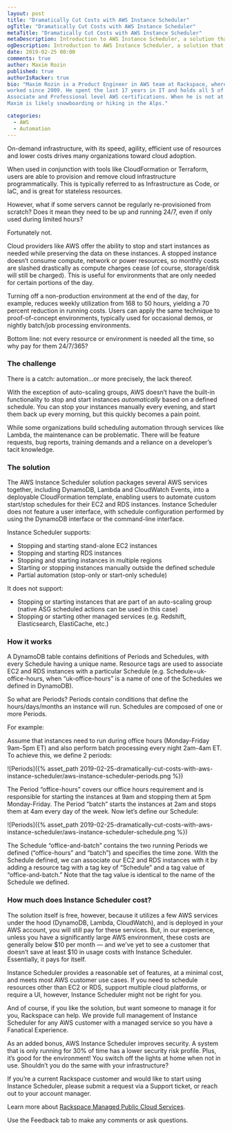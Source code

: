```yaml
---
layout: post
title: "Dramatically Cut Costs with AWS Instance Scheduler"
ogTitle: "Dramatically Cut Costs with AWS Instance Scheduler"
metaTitle: "Dramatically Cut Costs with AWS Instance Scheduler"
metaDescription: Introduction to AWS Instance Scheduler, a solution that enables customers to configure custom start and stop schedules for their EC2 and RDS instances.
ogDescription: Introduction to AWS Instance Scheduler, a solution that enables customers to configure custom start and stop schedules for their EC2 and RDS instances.
date: 2019-02-25 00:00
comments: true
author: Maxim Rozin
published: true
authorIsRacker: true
bio: "Maxim Rozin is a Product Engineer in AWS team at Rackspace, where he has
worked since 2009. He spent the last 17 years in IT and holds all 5 of the
Associate and Professional level AWS certifications. When he is not at work,
Maxim is likely snowboarding or hiking in the Alps."

categories:
  - AWS
  - Automation
---
```


On-demand infrastructure, with its speed, agility, efficient use of resources
and lower costs drives many organizations toward cloud adoption.

When used in conjunction with tools like CloudFormation or Terraform, users are
able to provision and remove cloud infrastructure programmatically. This is
typically referred to as Infrastructure as Code, or IaC, and is great for
stateless resources.

However, what if some servers cannot be regularly re-provisioned from scratch?
Does it mean they need to be up and running 24/7, even if only used during
limited hours?

Fortunately not.

<!-- more -->

Cloud providers like AWS offer the ability to stop and start instances as needed
while preserving the data on these instances. A stopped instance doesn’t consume
compute, network or power resources, so monthly costs are slashed drastically as
compute charges cease (of course, storage/disk will still be charged). This is
useful for environments that are only needed for certain portions of the day.

Turning off a non-production environment at the end of the day, for example,
reduces weekly utilization from 168 to 50 hours, yielding a 70 percent reduction
in running costs. Users can apply the same technique to proof-of-concept
environments, typically used for occasional demos, or nightly batch/job processing
environments.

Bottom line: not every resource or environment is needed all the time, so why
pay for them 24/7/365?

### The challenge

There is a catch: automation…or more precisely, the lack thereof.

With the exception of auto-scaling groups, AWS doesn’t have the built-in
functionality to stop and start instances *automatically* based on a defined
schedule. You can stop your instances manually every evening, and start them back
up every morning, but this quickly becomes a pain point.

While some organizations build scheduling automation through services like
Lambda, the maintenance can be problematic. There will be feature requests, bug
reports, training demands and a reliance on a developer’s tacit knowledge.

### The solution

The AWS Instance Scheduler solution packages several AWS services together,
including DynamoDB, Lambda and CloudWatch Events, into a deployable CloudFormation
template, enabling users to automate custom start/stop schedules for their EC2
and RDS instances. Instance Scheduler does not feature a user interface, with
schedule configuration performed by using the DynamoDB interface or the
command-line interface.

Instance Scheduler supports:

* Stopping and starting stand-alone EC2 instances
* Stopping and starting RDS instances
* Stopping and starting instances in multiple regions
* Starting or stopping instances manually outside the defined schedule
* Partial automation (stop-only or start-only schedule)

It does not support:

* Stopping or starting instances that are part of an auto-scaling group (native
ASG scheduled actions can be used in this case)
* Stopping or starting other managed services (e.g. Redshift, Elasticsearch,
ElastiCache, etc.)

### How it works

A DynamoDB table contains definitions of Periods and Schedules, with every
Schedule having a unique name. Resource tags are used to associate EC2 and RDS
instances with a particular Schedule (e.g. Schedule=uk-office-hours, when
“uk-office-hours” is a name of one of the Schedules we defined in DynamoDB).

So what are Periods? Periods contain conditions that define the hours/days/months
an instance will run. Schedules are composed of one or more Periods.

For example:

Assume that instances need to run during office hours (Monday-Friday 9am-5pm ET)
and also perform batch processing every night 2am-4am ET. To achieve this, we
define 2 periods:

![Periods]({% asset_path 2019-02-25-dramatically-cut-costs-with-aws-instance-scheduler/aws-instance-scheduler-periods.png %})

The Period “office-hours” covers our office hours requirement and is responsible
for starting the instances at 9am and stopping them at 5pm Monday-Friday. The
Period “batch” starts the instances at 2am and stops them at 4am every day of
the week. Now let’s define our Schedule:

![Periods]({% asset_path 2019-02-25-dramatically-cut-costs-with-aws-instance-scheduler/aws-instance-scheduler-schedule.png %})

The Schedule “office-and-batch” contains the two running Periods we defined
(“office-hours” and “batch”) and specifies the time zone. With the Schedule
defined, we can associate our EC2 and RDS instances with it by adding a resource
tag with a tag key of “Schedule” and a tag value of “office-and-batch.” Note that
the tag value is identical to the name of the Schedule we defined.

### How much does Instance Scheduler cost?
The solution itself is free, however, because it utilizes a few AWS services
under the hood (DynamoDB, Lambda, CloudWatch), and is deployed in your AWS account,
you will still pay for these services. But, in our experience, unless you have
a significantly large AWS environment, these costs are generally below $10 per
month — and we’ve yet to see a customer that doesn’t save at least $10 in usage
costs with Instance Scheduler. Essentially, it pays for itself.

Instance Scheduler provides a reasonable set of features, at a minimal cost, and
meets most AWS customer use cases. If you need to schedule resources other than
EC2 or RDS, support multiple cloud platforms, or require a UI, however, Instance
Scheduler might not be right for you.

And of course, if you like the solution, but want someone to manage it for you,
Rackspace can help. We provide full management of Instance Scheduler for any AWS
customer with a managed service so you have a Fanatical Experience.

As an added bonus, AWS Instance Scheduler improves security. A system that is
only running for 30% of time has a lower security risk profile. Plus, it’s good
for the environment! You switch off the lights at home when not in use. Shouldn’t
you do the same with your infrastructure?

If you’re a current Rackspace customer and would like to start using Instance
Scheduler, please submit a request via a Support ticket, or reach out to your
account manager.

Learn more about [Rackspace Managed Public Cloud Services](https://www.rackspace.com/cloud/public).

Use the Feedback tab to make any comments or ask questions.
